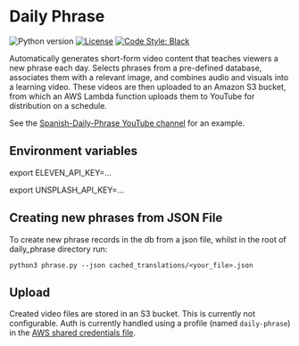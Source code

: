 # Daily Phrase

![Python version](https://img.shields.io/badge/python-3.10-blue.svg)
[![License](https://img.shields.io/badge/license-MIT-green)](./LICENSE)
[![Code Style: Black](https://img.shields.io/badge/code%20style-black-black.svg)](https://github.com/ambv/black)

Automatically generates short-form video content that teaches viewers a new phrase each day. Selects phrases from a pre-defined database, associates them with a relevant image, and combines audio and visuals into a learning video. These videos are then uploaded to an Amazon S3 bucket, from which an AWS Lambda function uploads them to  YouTube for distribution on a schedule.

See the [Spanish-Daily-Phrase YouTube channel](https://www.youtube.com/channel/UCTRL-ocjutuv_NLp6hHE0xA) for an example.

## Environment variables

export ELEVEN_API_KEY=...

export UNSPLASH_API_KEY=...

## Creating new phrases from JSON File

To create new phrase records in the db from a json file, whilst in the root of daily_phrase directory run:

```{bash}
python3 phrase.py --json cached_translations/<your_file>.json
```

## Upload

Created video files are stored in an S3 bucket. This is currently not configurable. Auth is currently handled using a profile (named `daily-phrase`) in the [AWS shared credentials file](https://boto3.amazonaws.com/v1/documentation/api/latest/guide/credentials.html#shared-credentials-file).
